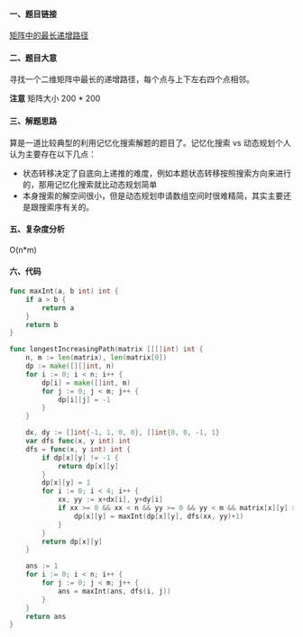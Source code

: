 #### 一、题目链接
[矩阵中的最长递增路径](https://leetcode-cn.com/problems/longest-increasing-path-in-a-matrix/)

#### 二、题目大意
寻找一个二维矩阵中最长的递增路径，每个点与上下左右四个点相邻。

**注意**
    矩阵大小 200 * 200

#### 三、解题思路
算是一道比较典型的利用记忆化搜索解题的题目了。记忆化搜索 vs 动态规划个人认为主要存在以下几点：

- 状态转移决定了自底向上递推的难度，例如本题状态转移按照搜索方向来进行的，那用记忆化搜索就比动态规划简单
- 本身搜索的解空间很小，但是动态规划申请数组空间时很难精简，其实主要还是跟搜索序有关的。

#### 五、复杂度分析
O(n*m)

#### 六、代码
```go
func maxInt(a, b int) int {
	if a > b {
		return a
	}
	return b
}

func longestIncreasingPath(matrix [][]int) int {
	n, m := len(matrix), len(matrix[0])
	dp := make([][]int, n)
	for i := 0; i < n; i++ {
		dp[i] = make([]int, m)
		for j := 0; j < m; j++ {
			dp[i][j] = -1
		}
	}

	dx, dy := []int{-1, 1, 0, 0}, []int{0, 0, -1, 1}
	var dfs func(x, y int) int
	dfs = func(x, y int) int {
		if dp[x][y] != -1 {
			return dp[x][y]
		}
		dp[x][y] = 1
		for i := 0; i < 4; i++ {
			xx, yy := x+dx[i], y+dy[i]
			if xx >= 0 && xx < n && yy >= 0 && yy < m && matrix[x][y] > matrix[xx][yy] {
				dp[x][y] = maxInt(dp[x][y], dfs(xx, yy)+1)
			}
		}
		return dp[x][y]
	}

	ans := 1
	for i := 0; i < n; i++ {
		for j := 0; j < m; j++ {
			ans = maxInt(ans, dfs(i, j))
		}
	}
	return ans
}
```